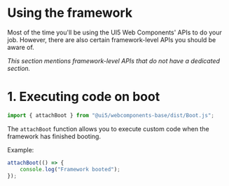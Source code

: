 # Using the framework

Most of the time you'll be using the UI5 Web Components' APIs to do your job. However, there are also certain framework-level
APIs you should be aware of.

*This section mentions framework-level APIs that do not have a dedicated section.*

# 1. Executing code on boot

```js
import { attachBoot } from "@ui5/webcomponents-base/dist/Boot.js";
```

The `attachBoot` function allows you to execute custom code when the framework has finished booting.

Example:

```js
attachBoot(() => {
	console.log("Framework booted");
});
```


